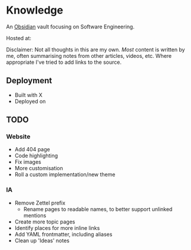 # Knowledge

An [Obsidian](https://obsidian.md/) vault focusing on Software Engineering.

Hosted at: 

Disclaimer: Not all thoughts in this are my own. *Most* content is written by me, often summarising notes from other articles, videos, etc. Where appropriate I've tried to add links to the source.

## Deployment

- Built with X
- Deployed on

## TODO

### Website
- Add 404 page
- Code highlighting
- Fix images
- More customisation
- Roll a custom implementation/new theme

### IA
- Remove Zettel prefix
  - Rename pages to readable names, to better support unlinked mentions
- Create more topic pages
- Identify places for more inline links
- Add YAML frontmatter, including aliases
- Clean up 'Ideas' notes
